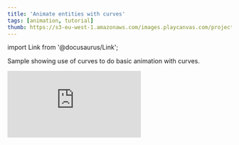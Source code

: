 ```yaml
---
title: 'Animate entities with curves'
tags: [animation, tutorial]
thumb: https://s3-eu-west-1.amazonaws.com/images.playcanvas.com/projects/12/438191/53A10A-image-75.jpg
---
```


import Link from '@docusaurus/Link';

Sample showing use of curves to do basic animation with curves.

<div className="iframe-container">
    <iframe loading="lazy" src="https://playcanv.as/p/cp3OGFrJ/" title="Animate entities with curves" webkitallowfullscreen="true" mozallowfullscreen="true" allow="autoplay" allowfullscreen="true" allowvr="" scrolling="no" frameborder="0" />
</div>

<Link to='https://playcanvas.com/editor/project/438191/'>Open Project ↗</Link>
